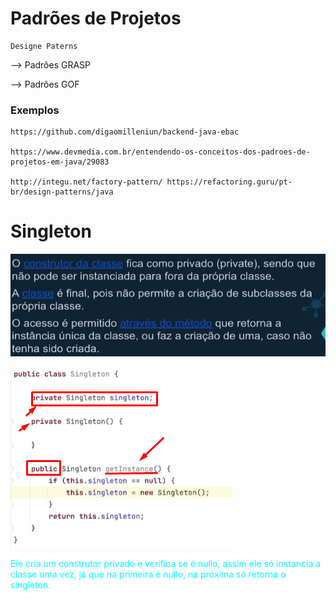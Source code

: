 # Padrões de Projetos

    Designe Paterns

--> Padrões GRASP

--> Padrões GOF

### Exemplos

    https://github.com/digaomilleniun/backend-java-ebac 
    
    https://www.devmedia.com.br/entendendo-os-conceitos-dos-padroes-de-projetos-em-java/29083 
    
    http://integu.net/factory-pattern/ https://refactoring.guru/pt-br/design-patterns/java


# Singleton

![alt text](image.png)

![alt text](image-1.png)


<span style="color:cyan">Ele cria um construtor privado e verifica se é nullo, assim ele só instancia a classe uma vez, já que na primeira é nullo, na próxima só retorna o singleton.</span>


